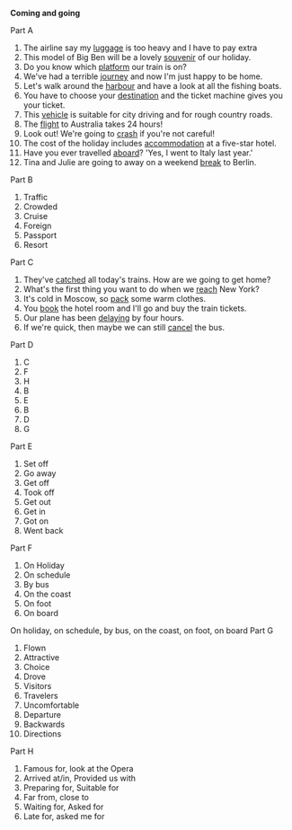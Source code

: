 **Coming and going**

Part A
1. The airline say my <u>luggage</u> is too heavy and I have to pay extra
2. This model of Big Ben will be a lovely <u>souvenir</u> of our holiday.
3. Do you know which <u>platform</u> our train is on?
4. We've had a terrible <u>journey</u> and now I'm just happy to be home.
5. Let's walk around the <u>harbour</u> and have a look at all the fishing boats.
6. You have to choose your <u>destination</u> and the ticket machine gives you your ticket.
7. This <u>vehicle</u> is suitable for city driving and for rough country roads.
8. The <u>flight</u> to Australia takes 24 hours!
9. Look out! We're going to <u>crash</u> if you're not careful!
10. The cost of the holiday includes <u>accommodation</u> at a five-star hotel.
11. Have you ever travelled <u>aboard</u>? 'Yes, I went to Italy last year.'
12. Tina and Julie are going to away on a weekend <u>break</u> to Berlin.

Part B
1. Traffic
2. Crowded
3. Cruise
4. Foreign
5. Passport
6. Resort

Part C
1. They've <u>catched</u> all today's trains. How are we going to get home?
2. What's the first thing you want to do when we <u>reach</u> New York?
3. It's cold in Moscow, so <u>pack</u> some warm clothes. 
4. You <u>book</u> the hotel room and I'll go and buy the train tickets.
5. Our plane has been <u>delaying</u> by four hours.
6. If we're quick, then maybe we can still <u>cancel</u> the bus.

Part D
1. C
2. F
3. H
4. B
5. E
6. B
7. D
8. G

Part E
1. Set off
2. Go away
3. Get off
4. Took off
5. Get out
6. Get in
7. Got on
8. Went back

Part F
1. On Holiday
2. On schedule
3. By bus
4. On the coast
5. On foot
6. On board

On holiday, on schedule, by bus, on the coast, on foot, on board
Part G
1. Flown
2. Attractive
3. Choice
4. Drove
5. Visitors
6. Travelers
7. Uncomfortable
8. Departure
9. Backwards
10. Directions

Part H
1. Famous for, look at the Opera
2. Arrived at/in, Provided us with
3. Preparing for, Suitable for
4. Far from, close to
5. Waiting for, Asked for
6. Late for, asked me for